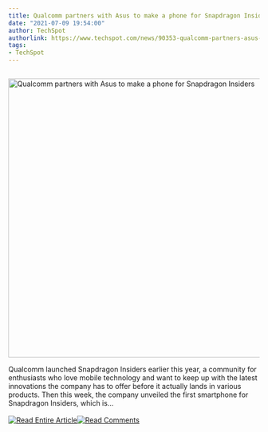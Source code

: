 ```yaml
---
title: Qualcomm partners with Asus to make a phone for Snapdragon Insiders
date: "2021-07-09 19:54:00"
author: TechSpot
authorlink: https://www.techspot.com/news/90353-qualcomm-partners-asus-make-phone-snapdragon-insiders.html
tags:
- TechSpot
---
```

<a href="https://www.techspot.com/news/90353-qualcomm-partners-asus-make-phone-snapdragon-insiders.html" target="_blank"><img src="https://static.techspot.com/images2/news/ts3_thumbs/2021/07/2021-07-09-ts3_thumbs-01f.jpg" width="800" height="560" style="padding: 15px 0" title="Qualcomm partners with Asus to make a phone for Snapdragon Insiders" /></a><br />Qualcomm launched Snapdragon Insiders earlier this year, a community for enthusiasts who love mobile technology and want to keep up with the latest innovations the company has to offer before it actually lands in various products. Then this week, the company unveiled the first smartphone for Snapdragon Insiders, which is...<br /><br /><a href="https://www.techspot.com/news/90353-qualcomm-partners-asus-make-phone-snapdragon-insiders.html"><img src="https://static.techspot.com/images/rss/rss_buttons_01.png" border="0" alt="Read Entire Article" /></a><a href="https://www.techspot.com/news/90353-qualcomm-partners-asus-make-phone-snapdragon-insiders.html#comments"><img src="https://static.techspot.com/images/rss/rss_buttons_02.png" border="0" alt="Read Comments" /></a><br /><br />